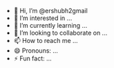 - 👋 Hi, I’m @ershubh2gmail
- 👀 I’m interested in ...
- 🌱 I’m currently learning ...
- 💞️ I’m looking to collaborate on ...
- 📫 How to reach me ...
- 😄 Pronouns: ...
- ⚡ Fun fact: ...

<!---
ershubh2gmail/ershubh2gmail is a ✨ special ✨ repository because its `README.md` (this file) appears on your GitHub profile.
You can click the Preview link to take a look at your changes.
--->
